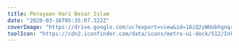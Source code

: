 ```yaml
---
title: Perayaan Hari Besar Islam
date: "2020-03-16T05:35:07.322Z"
coverImage: "https://drive.google.com/uc?export=view&id=18iQ2yWUobhgnqrGnBwfBjMQAi29oxa2C"
toolIcon: "https://cdn2.iconfinder.com/data/icons/metro-ui-dock/512/Inkscape.png"
---
```

